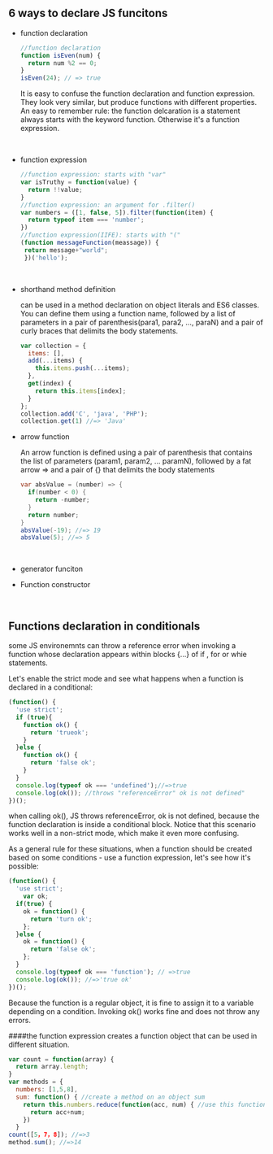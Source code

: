 ## 6 ways to declare JS funcitons

- function declaration

  ```javascript
  //function declaration
  function isEven(num) {
    return num %2 == 0;
  }
  isEven(24); // => true
  ```

  It is easy to confuse the function declaration and function expression. They look very similar, but produce functions with different properties. An easy to remember rule: the function delcaration is a statement always starts with the keyword function. Otherwise it's a function expression.

  ​

- function expression

  ```javascript
  //function expression: starts with "var"
  var isTruthy = function(value) {
    return !!value;
  }
  //function expression: an argument for .filter()
  var numbers = ([1, false, 5]).filter(function(item) {
    return typeof item === 'number';
  })
  //function expression(IIFE): starts with "("
  (function messageFunction(meassage)) {
   return message+"world";
   })('hello');
  ```

  ​

- shorthand method definition

  can be used in a method declaration on object literals and ES6 classes. You can define them using a function name, followed by a list of parameters in a pair of parenthesis(para1, para2,  …, paraN) and a pair of curly braces that delimits the body statements. 

  ```javascript
  var collection = {
    items: [],
    add(...items) {
      this.items.push(...items);
    },
    get(index) {
      return this.items[index];
    }
  };
  collection.add('C', 'java', 'PHP');
  collection.get(1) //=> 'Java'
  ```

- arrow function

  An arrow function is defined using a pair of parenthesis that contains the list of parameters (param1, param2, … paramN), followed by a fat arrow => and a pair of {} that delimits the body statements

  ```java
  var absValue = (number) => {
    if(number < 0) {
      return -number;
    }
    return number;
  }
  absValue(-19); //=> 19
  absValue(5); //=> 5


  ```

  ​

- generator funciton

- Function constructor

  ​

## Functions declaration in conditionals

some JS environemnts can throw a reference error when invoking a function whose declaration appears within blocks {…} of if , for or whie statements.

Let's enable the strict mode and see what happens when a function is declared in a conditional:

```javascript
(function() {
  'use strict';
  if (true){
    function ok() {
      return 'trueok';
    }
  }else {
    function ok() {
      return 'false ok';
    }
  }
  console.log(typeof ok === 'undefined');//=>true
  console.log(ok()); //throws "referenceError" ok is not defined"
})();
```

when calling ok(), JS throws referenceError, ok is not defined, because the function declaration is inside a conditional block. Notice that this scenario works well in a non-strict mode, which make it even more confusing. 

As a general rule for these situations, when a function should be created based on some conditions - use a function expression, let's see how it's possible:

```javascript
(function() {
  'use strict';
 	var ok;
  if(true) {
    ok = function() {
      return 'turn ok';
    };
  }else {
    ok = function() {
      return 'false ok';
    };
  }
  console.log(typeof ok === 'function'); // =>true
  console.log(ok()); //=>'true ok'
})();
```

Because the function is a regular object, it is fine to assign it to a variable depending on a condition. Invoking ok() works fine and does not throw any errors.



####the function expression creates a function object that can be used in different situation.

```javascript
var count = function(array) {
  return array.length;
}
var methods = {
  numbers: [1,5,8],
  sum: function() { //create a method on an object sum
    return this.numbers.reduce(function(acc, num) { //use this function as a callback
      return acc+num; 
    })
  }
count([5，7，8]); //=>3
method.sum(); //=>14
```



